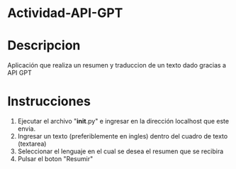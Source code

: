 # Actividad-API-GPT
# Descripcion
Aplicación que realiza un resumen y traduccion de un texto dado gracias a API GPT

# Instrucciones
1) Ejecutar el archivo "__init__.py" e ingresar en la dirección localhost que este envia.
2) Ingresar un texto (preferiblemente en ingles) dentro del cuadro de texto (textarea)
3) Seleccionar el lenguaje en el cual se desea el resumen que se recibira
4) Pulsar el boton "Resumir"
